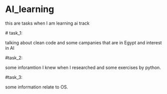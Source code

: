 # AI_learning
<p>this are tasks when I am learning ai track</p> 
# task_1:
<p>talking about clean code and some campanies that are in Egypt and interest in AI </p>
#task_2:
<p>some inforamtion I knew when I researched and some exercises by python. </p>
#task_3:
<p>some information relate to OS. </p>
